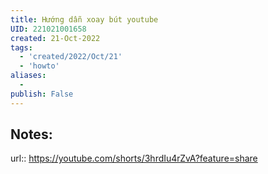 ```yaml
---
title: Hướng dẫn xoay bút youtube
UID: 221021001658
created: 21-Oct-2022
tags:
  - 'created/2022/Oct/21'
  - 'howto'
aliases:
  - 
publish: False
---
```

## Notes:
url:: https://youtube.com/shorts/3hrdIu4rZvA?feature=share